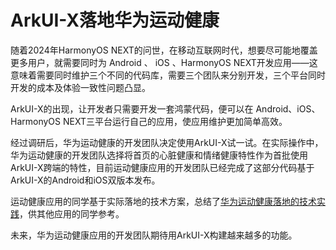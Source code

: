 # ArkUI-X落地华为运动健康

随着2024年HarmonyOS NEXT的问世，在移动互联网时代，想要尽可能地覆盖更多用户，就需要同时为 Android 、 iOS 、HarmonyOS NEXT开发应用——这意味着需要同时维护三个不同的代码库，需要三个团队来分别开发，三个平台同时开发的成本及体验一致性问题凸显。

ArkUI-X的出现，让开发者只需要开发一套鸿蒙代码，便可以在 Android、iOS、HarmonyOS NEXT三平台运行自己的应用，使应用维护更加简单高效。

经过调研后，华为运动健康的开发团队决定使用ArkUI-X试一试。在实际操作中，华为运动健康的开发团队选择将首页的心脏健康和情绪健康特性作为首批使用ArkUI-X跨端的特性，目前运动健康应用的开发团队已经完成了这部分代码基于ArkUI-X的Android和iOS双版本发布。

运动健康应用的同学基于实际落地的技术方案，总结了[华为运动健康落地的技术实践](https://gitcode.com/arkui-x/docs/blob/master/zh-cn/application-dev/tutorial/how-to-use-arkuix-on-huaweiHealth.md)，供其他应用的同学参考。

未来，华为运动健康应用的开发团队期待用ArkUI-X构建越来越多的功能。
